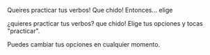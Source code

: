 Queires practicar tus verbos! Que chido! Entonces... elige

¿quieres practicar tus verbos? que chido! Elige tus opciones y tocas "practicar".

Puedes cambiar tus opciones en cualquier momento.